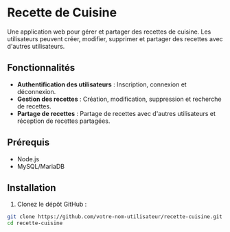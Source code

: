 # Recette de Cuisine

Une application web pour gérer et partager des recettes de cuisine. Les utilisateurs peuvent créer, modifier, supprimer et partager des recettes avec d'autres utilisateurs.

## Fonctionnalités

- **Authentification des utilisateurs** : Inscription, connexion et déconnexion.
- **Gestion des recettes** : Création, modification, suppression et recherche de recettes.
- **Partage de recettes** : Partage de recettes avec d'autres utilisateurs et réception de recettes partagées.

## Prérequis

- Node.js
- MySQL/MariaDB

## Installation

1. Clonez le dépôt GitHub :

```sh
git clone https://github.com/votre-nom-utilisateur/recette-cuisine.git
cd recette-cuisine